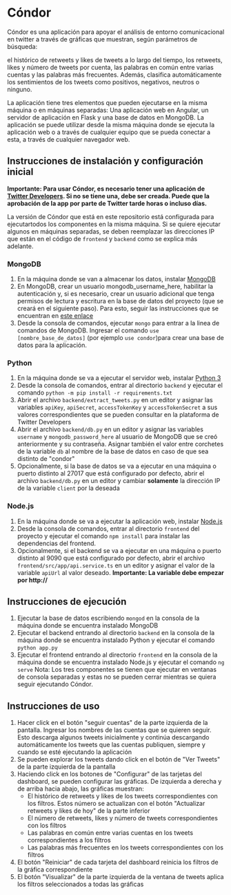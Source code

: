 # Cóndor

Cóndor es una aplicación para apoyar el análisis de entorno comunicacional en twitter a través de gráficas que muestran, según parámetros de búsqueda:

el histórico de retweets y likes de tweets a lo largo del tiempo, los retweets, likes y número de tweets por cuenta, las palabras en común entre varias cuentas y las palabras más frecuentes. Además, clasifica automáticamente los sentimientos de los tweets como positivos, negativos, neutros o ninguno.

La aplicación tiene tres elementos que pueden ejecutarse en la misma máquina o en máquinas separadas: Una aplicación web en Angular, un servidor de aplicación en Flask y una base de datos en MongoDB. La aplicación se puede utilizar desde la misma máquina donde se ejecuta la aplicación web o a través de cualquier equipo que se pueda conectar a esta, a través de cualquier navegador web.

## Instrucciones de instalación y configuración inicial
**Importante: Para usar Cóndor, es necesario tener una aplicación de [Twitter Developers](https://developer.twitter.com/en). Si no se tiene una, debe ser creada. Puede que la aprobación de la app por parte de Twitter tarde horas o incluso días.**

La versión de Cóndor que está en este repositorio está configurada para ejecutartodos los componentes en la misma máquina. Si se quiere ejecutar algunos en máquinas separadas, se deben reemplazar las direcciones IP que están en el código de `frontend` y `backend` como se explica más adelante.

### MongoDB
1. En la máquina donde se van a almacenar los datos, instalar [MongoDB](https://www.mongodb.com/try/download/community)
2. En MongoDB, crear un usuario mongodb_username_here, habilitar la autenticación y, si es necesario, crear un usuario adicional que tenga permisos de lectura y escritura en la base de datos del proyecto (que se creará en el siguiente paso). Para esto, seguir las instrucciones que se encuentran en [este enlace](https://docs.mongodb.com/manual/tutorial/enable-authentication/) 
3. Desde la consola de comandos, ejecutar `mongo` para entrar a la linea de comandos de MongoDB. Ingresar el comando `use [nombre_base_de_datos]` (por ejemplo `use condor`)para crear una base de datos para la aplicación.

### Python
1. En la máquina donde se va a ejecutar el servidor web, instalar [Python 3](https://www.python.org/downloads/)
2. Desde la consola de comandos, entrar al directorio `backend` y ejecutar el comando `python -m pip install -r requirements.txt`
3. Abrir el archivo `backend/extract_tweets.py` en un editor y asignar las variables `apiKey`, `apiSecret`, `accessTokenKey` y `accessTokenSecret` a sus valores correspondientes que se pueden consultar en la plataforma de Twitter Developers
4. Abrir el archivo `backend/db.py` en un editor y asignar las variables `username` y `mongodb_password_here` al usuario de MongoDB que se creó anteriormente y su contraseña. Asignar también el valor entre corchetes de la variable `db` al nombre de la base de datos en caso de que sea distinto de "condor"
5. Opcionalmente, si la base de datos se va a ejecutar en una máquina o puerto distinto al 27017 que está configurado por defecto, abrir el archivo `backend/db.py` en un editor y cambiar **solamente** la dirección IP de la variable `client` por la deseada

### Node.js
1. En la máquina donde se va a ejecutar la aplicación web, instalar [Node.js](https://nodejs.org/es/download/)
2. Desde la consola de comandos, entrar al directorio `frontend` del proyecto y ejecutar el comando `npm install` para instalar las dependencias del frontend.
3. Opcionalmente, si el backend se va a ejecutar en una máquina o puerto distinto al 9090 que está configurado por defecto, abrir el archivo `frontend/src/app/api.service.ts` en un editor y asignar el valor de la variable `apiUrl` al valor deseado. **Importante: La variable debe empezar por http://**

## Instrucciones de ejecución
1. Ejecutar la base de datos escribiendo `mongod` en la consola de la máquina donde se encuentra instalado MongoDB
2. Ejecutar el backend entrando al directorio `backend` en la consola de la máquina donde se encuentra instalado Python y ejecutar el comando `python app.py`
3. Ejecutar el frontend entrando al directorio `frontend` en la consola de la máquina donde se encuentra instalado Node.js y ejecutar el comando `ng serve`
Nota: Los tres componentes se tienen que ejecutar en ventanas de consola separadas y estas no se pueden cerrar mientras se quiera seguir ejecutando Cóndor.

## Instrucciones de uso
1. Hacer click en el botón "seguir cuentas" de la parte izquierda de la pantalla. Ingresar los nombres de las cuentas que se quieren seguir. Esto descarga algunos tweets inicialmente y continúa descargando automáticamente los tweets que las cuentas publiquen, siempre y cuando se esté ejecutando la aplicación
2. Se pueden explorar los tweets dando click en el botón de "Ver Tweets" de la parte izquierda de la pantalla
3. Haciendo click en los botones de "Configurar" de las tarjetas del dashboard, se pueden configurar las gráficas. De izquierda a derecha y de arriba hacia abajo, las gráficas muestran:
	- El histórico de retweets y likes de los tweets correspondientes con los filtros. Estos número se actualizan con el botón "Actualizar retweets y likes de hoy" de la parte inferior
	- El número de retweets, likes y número de tweets correspondientes con los filtros
	- Las palabras en común entre varias cuentas en los tweets correspondientes a los filtros
	- Las palabras más frecuentes en los tweets correspondientes con los filtros 
4. El botón "Reiniciar" de cada tarjeta del dashboard reinicia los filtros de la gráfica correspondiente
5. El botón "Visualizar" de la parte izquierda de la ventana de tweets aplica los filtros seleccionados a todas las gráficas
